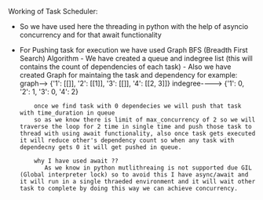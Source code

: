 
Working of Task Scheduler:
  - So we have used here the threading in python with the help of asyncio concurrency and for that
    await functionality 

  - For Pushing task for execution we have used Graph BFS (Breadth First Search) Algorithm
        - We have created a queue and indegree list (this will contains the count of dependencies of each task)
        - Also we have created Graph for maintaing the task and dependency
            for example:
               graph--> {'1': [[]], '2': [[1]], '3': [[]], '4': [[2, 3]]}
               indegree----> {'1': 0, '2': 1, '3': 0, '4': 2}
            
            once we find task with 0 dependecies we will push that task with time_duration in queue
            so as we know there is limit of max_concurrency of 2 so we will traverse the loop for 2 time in single time and push those task to thread with using await functionality, also once task gets executed it will reduce other's dependency count so when any task with dependecny gets 0 it will get pushed in queue.

            why I have used await ?? 
               As we know in python mutlithreaing is not supported due GIL (Global interpreter lock) so to avoid this I have async/await and it will run in a single thraeded environment and it will wait other task to complete by doing this way we can achieve concurrency.

